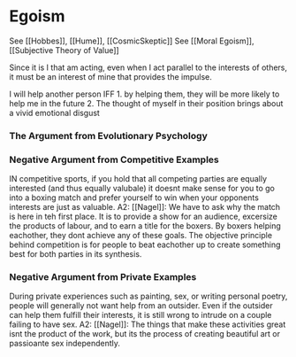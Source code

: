 # Egoism
See [[Hobbes]], [[Hume]], [[CosmicSkeptic]]
See [[Moral Egoism]], [[Subjective Theory of Value]]

Since it is I that am acting, even when I act parallel to the interests of others, it must be an interest of mine that provides the impulse.

I will help another person IFF
	1. by helping them, they will be more likely to help me in the future
	2. The thought of myself in their position brings about a vivid emotional disgust

### The Argument from Evolutionary Psychology

### Negative Argument from Competitive Examples
IN competitive sports, if you hold that all competing parties are equally interested (and thus equally valubale) it doesnt make sense for you to go into a boxing match and prefer yourself to win when your opponents interests are just as valuable.
	A2: [[Nagel]]: We have to ask why the match is here in teh first place. It is to provide a show for an audience, excersize the products of labour, and to earn a title for the boxers. By boxers helping eachother, they dont achieve any of these goals. The objective principle behind competition is for people to beat eachother up to create something best for both parties in its synthesis.

### Negative Argument from Private Examples
During private experiences such as painting, sex, or writing personal poetry, people will generally not want help from an outsider. Even if the outsider can help them fulfill their interests, it is still wrong to intrude on a couple failing to have sex.
	A2: [[Nagel]]: The things that make these activities great isnt the product of the work, but its the process of creating beautiful art or passioante sex independently. 